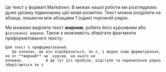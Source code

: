 Це текст у форматі Markdown. В межах нашої роботи ми розглядаємо дуже урізану підмножину цієї мови розмітки. Текст можна розділяти на абзаци, лишаючи між абзацами 1 (один) порожній рядок.

Ми можемо виділяти текст **жирним**, робити його _курсивним_ або `фіксованої ширини`. Також є можливість зберігати фрагменти преформатованого тексту:

```
Цей текст є преформатований.
   Це означає, що він відобразиться, як є, і жодне інше форматування, як от **жирний** чи _курсив_ на нього не
впливає.          А ще тут усі пробіли, відступи та перенесення рядка зберігаються як є
```